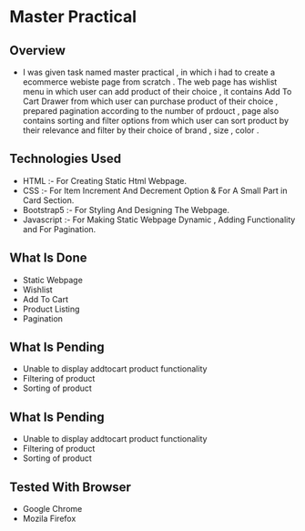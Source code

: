 
# Master Practical



## Overview

- I was given task named master practical , in which i had to create a ecommerce webiste page from scratch . The web page has wishlist menu in which user can add product of their choice , it contains Add To Cart Drawer from which user can purchase product of their choice , prepared pagination according to the number of prdouct , page also contains sorting and filter options from which user can sort product by their relevance and filter by their choice of brand , size , color . 
## Technologies Used
- HTML :- For Creating Static Html Webpage.
- CSS  :- For Item Increment And Decrement Option & For A Small Part in Card Section.
- Bootstrap5 :- For Styling And Designing The Webpage.
- Javascript :- For Making Static Webpage Dynamic , Adding Functionality and For Pagination.
## What Is Done
- Static Webpage
- Wishlist
- Add To Cart
- Product Listing
- Pagination  
## What Is Pending
- Unable to display addtocart product functionality
- Filtering of product
- Sorting of product 
## What Is Pending
- Unable to display addtocart product functionality
- Filtering of product
- Sorting of product 
## Tested With Browser
- Google Chrome
- Mozila Firefox
